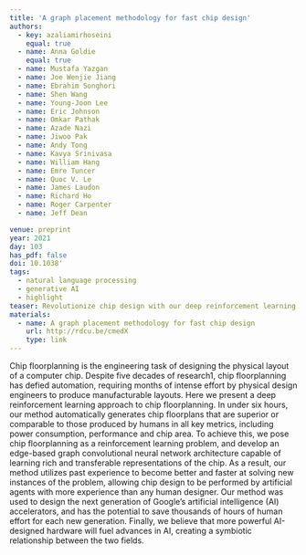 ```yaml
---
title: 'A graph placement methodology for fast chip design'
authors:
  - key: azaliamirhoseini
    equal: true
  - name: Anna Goldie
    equal: true
  - name: Mustafa Yazgan
  - name: Joe Wenjie Jiang
  - name: Ebrahim Songhori
  - name: Shen Wang
  - name: Young-Joon Lee
  - name: Eric Johnson
  - name: Omkar Pathak
  - name: Azade Nazi
  - name: Jiwoo Pak
  - name: Andy Tong
  - name: Kavya Srinivasa
  - name: William Hang
  - name: Emre Tuncer
  - name: Quoc V. Le
  - name: James Laudon
  - name: Richard Ho
  - name: Roger Carpenter
  - name: Jeff Dean

venue: preprint
year: 2021
day: 103
has_pdf: false
doi: 10.1038'
tags:
  - natural language processing
  - generative AI
  - highlight
teaser: Revolutionize chip design with our deep reinforcement learning approach to chip floorplanning. In under six hours, our method generates chip layouts that match or exceed human-designed standards in power, performance, and area. By using an edge-based graph convolutional neural network, we enable AI to learn from past designs and continuously improve. This technology has already shaped the next generation of Google’s AI accelerators and promises to drastically cut human design time while accelerating advances in both AI and hardware.
materials:
  - name: A graph placement methodology for fast chip design
    url: http://rdcu.be/cmedX
    type: link
---
```

Chip floorplanning is the engineering task of designing the physical layout of a computer chip. Despite five decades of research1, chip floorplanning has defied automation, requiring months of intense effort by physical design engineers to produce manufacturable layouts. Here we present a deep reinforcement learning approach to chip floorplanning. In under six hours, our method automatically generates chip floorplans that are superior or comparable to those produced by humans in all key metrics, including power consumption, performance and chip area. To achieve this, we pose chip floorplanning as a reinforcement learning problem, and develop an edge-based graph convolutional neural network architecture capable of learning rich and transferable representations of the chip. As a result, our method utilizes past experience to become better and faster at solving new instances of the problem, allowing chip design to be performed by artificial agents with more experience than any human designer. Our method was used to design the next generation of Google’s artificial intelligence (AI) accelerators, and has the potential to save thousands of hours of human effort for each new generation. Finally, we believe that more powerful AI-designed hardware will fuel advances in AI, creating a symbiotic relationship between the two fields.
